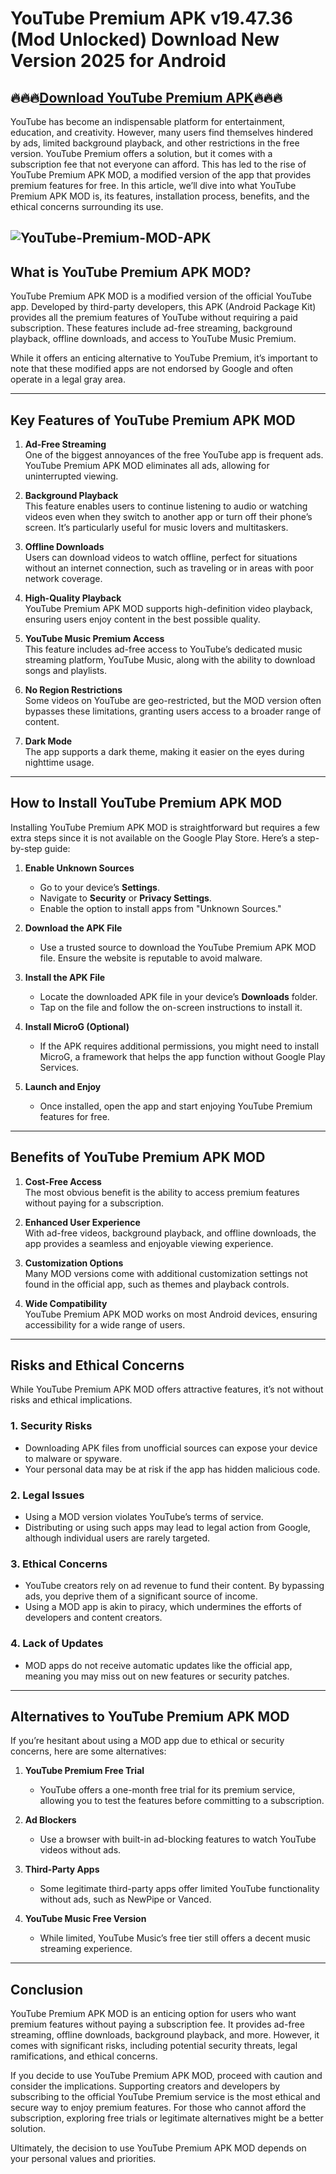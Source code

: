 # YouTube Premium APK v19.47.36 (Mod Unlocked) Download New Version 2025 for Android

## 🔥🔥🔥[Download YouTube Premium APK](https://modcombo.com/youtube-premium.html)🔥🔥🔥

YouTube has become an indispensable platform for entertainment, education, and creativity. However, many users find themselves hindered by ads, limited background playback, and other restrictions in the free version. YouTube Premium offers a solution, but it comes with a subscription fee that not everyone can afford. This has led to the rise of YouTube Premium APK MOD, a modified version of the app that provides premium features for free. In this article, we’ll dive into what YouTube Premium APK MOD is, its features, installation process, benefits, and the ethical concerns surrounding its use.

![YouTube-Premium-MOD-APK](https://github.com/user-attachments/assets/0418ec6d-2749-47dc-9536-4dfcc2336b6f)
---

## What is YouTube Premium APK MOD?

YouTube Premium APK MOD is a modified version of the official YouTube app. Developed by third-party developers, this APK (Android Package Kit) provides all the premium features of YouTube without requiring a paid subscription. These features include ad-free streaming, background playback, offline downloads, and access to YouTube Music Premium. 

While it offers an enticing alternative to YouTube Premium, it’s important to note that these modified apps are not endorsed by Google and often operate in a legal gray area.

---

## Key Features of YouTube Premium APK MOD

1. **Ad-Free Streaming**  
   One of the biggest annoyances of the free YouTube app is frequent ads. YouTube Premium APK MOD eliminates all ads, allowing for uninterrupted viewing.

2. **Background Playback**  
   This feature enables users to continue listening to audio or watching videos even when they switch to another app or turn off their phone’s screen. It’s particularly useful for music lovers and multitaskers.

3. **Offline Downloads**  
   Users can download videos to watch offline, perfect for situations without an internet connection, such as traveling or in areas with poor network coverage.

4. **High-Quality Playback**  
   YouTube Premium APK MOD supports high-definition video playback, ensuring users enjoy content in the best possible quality.

5. **YouTube Music Premium Access**  
   This feature includes ad-free access to YouTube’s dedicated music streaming platform, YouTube Music, along with the ability to download songs and playlists.

6. **No Region Restrictions**  
   Some videos on YouTube are geo-restricted, but the MOD version often bypasses these limitations, granting users access to a broader range of content.

7. **Dark Mode**  
   The app supports a dark theme, making it easier on the eyes during nighttime usage.

---

## How to Install YouTube Premium APK MOD

Installing YouTube Premium APK MOD is straightforward but requires a few extra steps since it is not available on the Google Play Store. Here’s a step-by-step guide:

1. **Enable Unknown Sources**  
   - Go to your device’s **Settings**.  
   - Navigate to **Security** or **Privacy Settings**.  
   - Enable the option to install apps from "Unknown Sources."

2. **Download the APK File**  
   - Use a trusted source to download the YouTube Premium APK MOD file. Ensure the website is reputable to avoid malware.

3. **Install the APK File**  
   - Locate the downloaded APK file in your device’s **Downloads** folder.  
   - Tap on the file and follow the on-screen instructions to install it.

4. **Install MicroG (Optional)**  
   - If the APK requires additional permissions, you might need to install MicroG, a framework that helps the app function without Google Play Services.

5. **Launch and Enjoy**  
   - Once installed, open the app and start enjoying YouTube Premium features for free.

---

## Benefits of YouTube Premium APK MOD

1. **Cost-Free Access**  
   The most obvious benefit is the ability to access premium features without paying for a subscription.

2. **Enhanced User Experience**  
   With ad-free videos, background playback, and offline downloads, the app provides a seamless and enjoyable viewing experience.

3. **Customization Options**  
   Many MOD versions come with additional customization settings not found in the official app, such as themes and playback controls.

4. **Wide Compatibility**  
   YouTube Premium APK MOD works on most Android devices, ensuring accessibility for a wide range of users.

---

## Risks and Ethical Concerns

While YouTube Premium APK MOD offers attractive features, it’s not without risks and ethical implications.

### 1. **Security Risks**  
   - Downloading APK files from unofficial sources can expose your device to malware or spyware.
   - Your personal data may be at risk if the app has hidden malicious code.

### 2. **Legal Issues**  
   - Using a MOD version violates YouTube’s terms of service.  
   - Distributing or using such apps may lead to legal action from Google, although individual users are rarely targeted.

### 3. **Ethical Concerns**  
   - YouTube creators rely on ad revenue to fund their content. By bypassing ads, you deprive them of a significant source of income.  
   - Using a MOD app is akin to piracy, which undermines the efforts of developers and content creators.

### 4. **Lack of Updates**  
   - MOD apps do not receive automatic updates like the official app, meaning you may miss out on new features or security patches.

---

## Alternatives to YouTube Premium APK MOD

If you’re hesitant about using a MOD app due to ethical or security concerns, here are some alternatives:

1. **YouTube Premium Free Trial**  
   - YouTube offers a one-month free trial for its premium service, allowing you to test the features before committing to a subscription.

2. **Ad Blockers**  
   - Use a browser with built-in ad-blocking features to watch YouTube videos without ads.

3. **Third-Party Apps**  
   - Some legitimate third-party apps offer limited YouTube functionality without ads, such as NewPipe or Vanced.

4. **YouTube Music Free Version**  
   - While limited, YouTube Music’s free tier still offers a decent music streaming experience.

---

## Conclusion

YouTube Premium APK MOD is an enticing option for users who want premium features without paying a subscription fee. It provides ad-free streaming, offline downloads, background playback, and more. However, it comes with significant risks, including potential security threats, legal ramifications, and ethical concerns.

If you decide to use YouTube Premium APK MOD, proceed with caution and consider the implications. Supporting creators and developers by subscribing to the official YouTube Premium service is the most ethical and secure way to enjoy premium features. For those who cannot afford the subscription, exploring free trials or legitimate alternatives might be a better solution.

Ultimately, the decision to use YouTube Premium APK MOD depends on your personal values and priorities.
